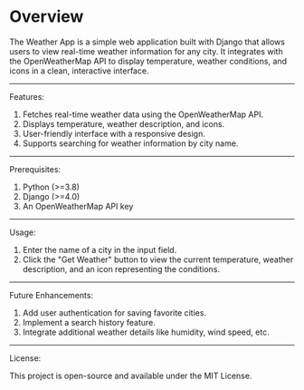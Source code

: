 # Overview

The Weather App is a simple web application built with Django that allows users to view real-time weather information for any city. It integrates with the OpenWeatherMap API to display temperature, weather conditions, and icons in a clean, interactive interface.

---
Features:

1. Fetches real-time weather data using the OpenWeatherMap API.
2. Displays temperature, weather description, and icons.
3. User-friendly interface with a responsive design.
4. Supports searching for weather information by city name.

---

Prerequisites:

1. Python (>=3.8)
2. Django (>=4.0)
3. An OpenWeatherMap API key

---
Usage:

1. Enter the name of a city in the input field.
2. Click the "Get Weather" button to view the current temperature, weather description, and an icon representing the conditions.

---
Future Enhancements:

1. Add user authentication for saving favorite cities.
2. Implement a search history feature.
3. Integrate additional weather details like humidity, wind speed, etc.

---
License:

This project is open-source and available under the MIT License.
